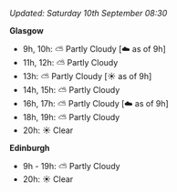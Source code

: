*Updated: Saturday 10th September 08:30*

**Glasgow**

* 9h, 10h: :partly_sunny: Partly Cloudy [:cloud: as of 9h]
* 11h, 12h: :partly_sunny: Partly Cloudy
* 13h: :partly_sunny: Partly Cloudy [:sunny: as of 9h]
* 14h, 15h: :partly_sunny: Partly Cloudy
* 16h, 17h: :partly_sunny: Partly Cloudy [:cloud: as of 9h]
* 18h, 19h: :partly_sunny: Partly Cloudy
* 20h: :sunny: Clear

**Edinburgh**

* 9h - 19h: :partly_sunny: Partly Cloudy
* 20h: :sunny: Clear
